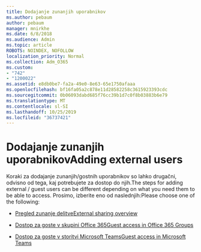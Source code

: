 ```yaml
---
title: Dodajanje zunanjih uporabnikov
ms.author: pebaum
author: pebaum
manager: mnirkhe
ms.date: 6/8/2018
ms.audience: Admin
ms.topic: article
ROBOTS: NOINDEX, NOFOLLOW
localization_priority: Normal
ms.collection: Adm_O365
ms.custom:
- "742"
- "1200022"
ms.assetid: e8db0be7-fa2a-49e0-8e63-65e1750afaaa
ms.openlocfilehash: bf16fa05a2c878e11d28582258c3615923393cdc
ms.sourcegitcommit: 0b06093dabd685f76cc39b1d7c0f8b03883b6e79
ms.translationtype: MT
ms.contentlocale: sl-SI
ms.lasthandoff: 10/25/2019
ms.locfileid: "36737421"
---
```

# <a name="adding-external-users"></a><span data-ttu-id="75758-102">Dodajanje zunanjih uporabnikov</span><span class="sxs-lookup"><span data-stu-id="75758-102">Adding external users</span></span>

<span data-ttu-id="75758-103">Koraki za dodajanje zunanjih/gostnih uporabnikov so lahko drugačni, odvisno od tega, kaj potrebujete za dostop do njih.</span><span class="sxs-lookup"><span data-stu-id="75758-103">The steps for adding external / guest users can be different depending on what you need them to be able to access.</span></span> <span data-ttu-id="75758-104">Prosimo, izberite eno od naslednjih:</span><span class="sxs-lookup"><span data-stu-id="75758-104">Please choose one of the following:</span></span>
  
- [<span data-ttu-id="75758-105">Pregled zunanje delitve</span><span class="sxs-lookup"><span data-stu-id="75758-105">External sharing overview</span></span>](https://docs.microsoft.com/sharepoint/external-sharing-overview)

- [<span data-ttu-id="75758-106">Dostop za goste v skupini Office 365</span><span class="sxs-lookup"><span data-stu-id="75758-106">Guest access in Office 365 Groups</span></span>](https://support.office.com/en-gb/article/guest-access-in-office-365-groups-bfc7a840-868f-4fd6-a390-f347bf51aff6)

- [<span data-ttu-id="75758-107">Dostop za goste v storitvi Microsoft Teams</span><span class="sxs-lookup"><span data-stu-id="75758-107">Guest access in Microsoft Teams</span></span>](https://docs.microsoft.com/microsoftteams/guest-access-checklist)
